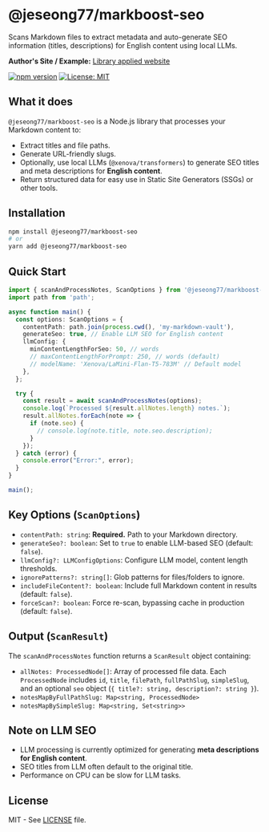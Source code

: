 # @jeseong77/markboost-seo

Scans Markdown files to extract metadata and auto-generate SEO information (titles, descriptions) for English content using local LLMs.

**Author's Site / Example:** [Library applied website](https://www.jeseong.com)

[![npm version](https://badge.fury.io/js/%40jeseong77%2Fmarkboost-seo.svg)](https://badge.fury.io/js/%40jeseong77%2Fmarkboost-seo)
[![License: MIT](https://img.shields.io/badge/License-MIT-yellow.svg)](https://opensource.org/licenses/MIT)

## What it does

`@jeseong77/markboost-seo` is a Node.js library that processes your Markdown content to:
* Extract titles and file paths.
* Generate URL-friendly slugs.
* Optionally, use local LLMs (`@xenova/transformers`) to generate SEO titles and meta descriptions for **English content**.
* Return structured data for easy use in Static Site Generators (SSGs) or other tools.

## Installation

```bash
npm install @jeseong77/markboost-seo
# or
yarn add @jeseong77/markboost-seo
````

## Quick Start

```typescript
import { scanAndProcessNotes, ScanOptions } from '@jeseong77/markboost-seo';
import path from 'path';

async function main() {
  const options: ScanOptions = {
    contentPath: path.join(process.cwd(), 'my-markdown-vault'),
    generateSeo: true, // Enable LLM SEO for English content
    llmConfig: {
      minContentLengthForSeo: 50, // words
      // maxContentLengthForPrompt: 250, // words (default)
      // modelName: 'Xenova/LaMini-Flan-T5-783M' // Default model
    },
  };

  try {
    const result = await scanAndProcessNotes(options);
    console.log(`Processed ${result.allNotes.length} notes.`);
    result.allNotes.forEach(note => {
      if (note.seo) {
        // console.log(note.title, note.seo.description);
      }
    });
  } catch (error) {
    console.error("Error:", error);
  }
}

main();
```

## Key Options (`ScanOptions`)

  * `contentPath: string`: **Required.** Path to your Markdown directory.
  * `generateSeo?: boolean`: Set to `true` to enable LLM-based SEO (default: `false`).
  * `llmConfig?: LLMConfigOptions`: Configure LLM model, content length thresholds.
  * `ignorePatterns?: string[]`: Glob patterns for files/folders to ignore.
  * `includeFileContent?: boolean`: Include full Markdown content in results (default: `false`).
  * `forceScan?: boolean`: Force re-scan, bypassing cache in production (default: `false`).

## Output (`ScanResult`)

The `scanAndProcessNotes` function returns a `ScanResult` object containing:

  * `allNotes: ProcessedNode[]`: Array of processed file data. Each `ProcessedNode` includes `id`, `title`, `filePath`, `fullPathSlug`, `simpleSlug`, and an optional `seo` object (`{ title?: string, description?: string }`).
  * `notesMapByFullPathSlug: Map<string, ProcessedNode>`
  * `notesMapBySimpleSlug: Map<string, Set<string>>`

## Note on LLM SEO

  * LLM processing is currently optimized for generating **meta descriptions for English content**.
  * SEO titles from LLM often default to the original title.
  * Performance on CPU can be slow for LLM tasks.

## License

MIT - See [LICENSE](https://www.google.com/search?q=LICENSE) file.
